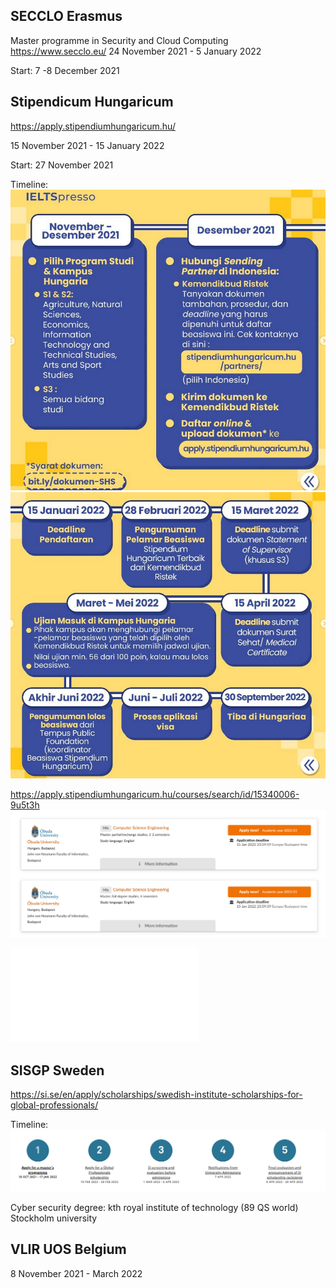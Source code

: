## SECCLO Erasmus
Master programme in Security and Cloud Computing
https://www.secclo.eu/
24 November 2021 - 5 January 2022

Start: 
7 -8 December 2021

## Stipendicum Hungaricum
https://apply.stipendiumhungaricum.hu/

15 November 2021 - 15 January 2022

Start: 27 November 2021


Timeline:
![](attachments/Pasted%20image%2020211123132118.png)
![](attachments/Pasted%20image%2020211123132132.png)



https://apply.stipendiumhungaricum.hu/courses/search/id/15340006-9u5t3h
![](attachments/Pasted%20image%2020211123132035.png)


![](attachments/BA_MA_OTM_Call_for_Applications_2022_2023_final%201.pdf)

## SISGP Sweden
https://si.se/en/apply/scholarships/swedish-institute-scholarships-for-global-professionals/

Timeline:
![](attachments/Pasted%20image%2020211123132604.png)

Cyber security degree:
kth royal institute of technology (89 QS world)
Stockholm university

## VLIR UOS Belgium
8 November 2021 - March 2022